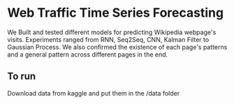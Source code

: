 # Web Traffic Time Series Forecasting
We Built and tested different models for predicting Wikipedia webpage's visits. Experiments ranged from RNN, Seq2Seq, CNN, Kalman Filter to Gaussian Process.  We also confirmed the existence of each page's patterns and a general pattern across different pages in the end.
## To run
Download data from kaggle and put them in the /data folder
